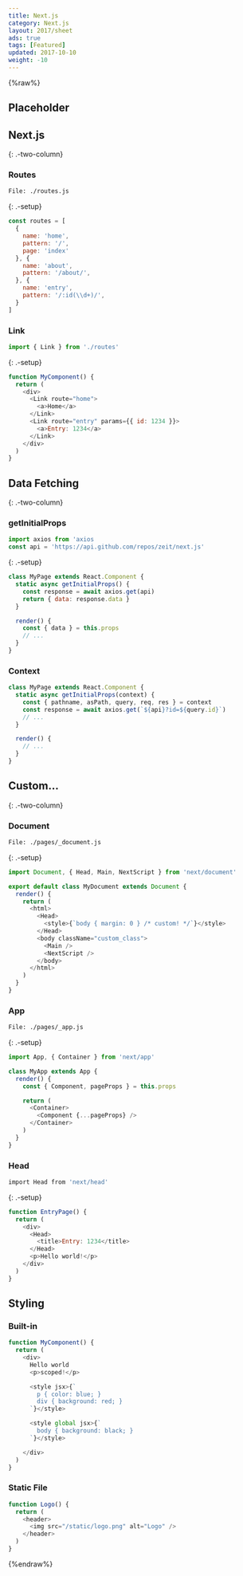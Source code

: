 ```yaml
---
title: Next.js
category: Next.js
layout: 2017/sheet
ads: true
tags: [Featured]
updated: 2017-10-10
weight: -10
---
```


{%raw%}

## Placeholder

## Next.js

{: .-two-column}

### Routes

```bash
File: ./routes.js
```
{: .-setup}

```js
const routes = [
  {
    name: 'home',
    pattern: '/',
    page: 'index'
  }, {
    name: 'about',
    pattern: '/about/',
  }, {
    name: 'entry',
    pattern: '/:id(\\d+)/',
  }
]
```


### Link

```js
import { Link } from './routes'
```
{: .-setup}

```js
function MyComponent() {
  return (
    <div>
      <Link route="home">
        <a>Home</a>
      </Link>
      <Link route="entry" params={{ id: 1234 }}>
        <a>Entry: 1234</a>
      </Link>
    </div>
  )
}
```


## Data Fetching

{: .-two-column}

### getInitialProps

```js
import axios from 'axios
const api = 'https://api.github.com/repos/zeit/next.js'
```
{: .-setup}

```js
class MyPage extends React.Component {
  static async getInitialProps() {
    const response = await axios.get(api)
    return { data: response.data }
  }

  render() {
    const { data } = this.props
    // ...
  }
}
```

### Context

```js
class MyPage extends React.Component {
  static async getInitialProps(context) {
    const { pathname, asPath, query, req, res } = context
    const response = await axios.get(`${api}?id=${query.id}`)
    // ...
  }

  render() {
    // ...
  }
}
```

## Custom...
{: .-two-column}

### Document
```bash
File: ./pages/_document.js
```
{: .-setup}

```js
import Document, { Head, Main, NextScript } from 'next/document'

export default class MyDocument extends Document {
  render() {
    return (
      <html>
        <Head>
          <style>{`body { margin: 0 } /* custom! */`}</style>
        </Head>
        <body className="custom_class">
          <Main />
          <NextScript />
        </body>
      </html>
    )
  }
}
```

### App

```bash
File: ./pages/_app.js
```
{: .-setup}

```js
import App, { Container } from 'next/app'

class MyApp extends App {
  render() {
    const { Component, pageProps } = this.props

    return (
      <Container>
        <Component {...pageProps} />
      </Container>
    )
  }
}
```

### Head

```bash
import Head from 'next/head'
```
{: .-setup}

```js
function EntryPage() {
  return (
    <div>
      <Head>
        <title>Entry: 1234</title>
      </Head>
      <p>Hello world!</p>
    </div>
  )
}
```

## Styling

### Built-in
```js
function MyComponent() {
  return (
    <div>
      Hello world
      <p>scoped!</p>

      <style jsx>{`
        p { color: blue; }
        div { background: red; }
      `}</style>

      <style global jsx>{`
        body { background: black; }
      `}</style>

    </div>
  )
}
```

### Static File
```js
function Logo() {
  return (
    <header>
      <img src="/static/logo.png" alt="Logo" />
    </header>
  )
}
```

<!-- ## Configurations
{: .-two-column}

### Next.js + Webpack

```bash
File: ./next.config.js
```
{: .-setup}

```js
const isProd = process.env.NODE_ENV === 'production'

module.exports = {
  distDir: 'build',
  assetPrefix: isProd ? 'https://cdn.mydomain.com' : '',
  webpack: (config, { buildId, dev, isServer, defaultLoaders }) => {
    // Perform customizations to webpack config

    // Important: return the modified config
    return config
  }
}
```

### Babel
```bash
File: ./.babelrc
```
{: .-setup}


```js
{
  "presets": ["next/babel"],
  "plugins": []
}
``` -->

{%endraw%}
